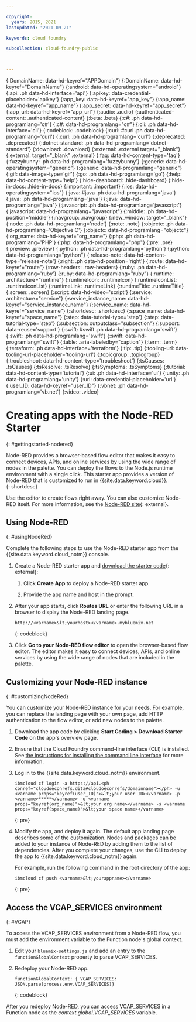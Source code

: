 ```yaml
---

copyright:
  years: 2015, 2021
lastupdated: "2021-09-21"

keywords: cloud foundry

subcollection: cloud-foundry-public



---
```



{:DomainName: data-hd-keyref="APPDomain"}
{:DomainName: data-hd-keyref="DomainName"}
{:android: data-hd-operatingsystem="android"}
{:api: .ph data-hd-interface='api'}
{:apikey: data-credential-placeholder='apikey'}
{:app_key: data-hd-keyref="app_key"}
{:app_name: data-hd-keyref="app_name"}
{:app_secret: data-hd-keyref="app_secret"}
{:app_url: data-hd-keyref="app_url"}
{:audio: .audio}
{:authenticated-content: .authenticated-content}
{:beta: .beta}
{:c#: .ph data-hd-programlang='c#'}
{:c#: data-hd-programlang="c#"}
{:cli: .ph data-hd-interface='cli'}
{:codeblock: .codeblock}
{:curl: #curl .ph data-hd-programlang='curl'}
{:curl: .ph data-hd-programlang='curl'}
{:deprecated: .deprecated}
{:dotnet-standard: .ph data-hd-programlang='dotnet-standard'}
{:download: .download}
{:external: .external target="_blank"}
{:external: target="_blank" .external}
{:faq: data-hd-content-type='faq'}
{:fuzzybunny: .ph data-hd-programlang='fuzzybunny'}
{:generic: data-hd-operatingsystem="generic"}
{:generic: data-hd-programlang="generic"}
{:gif: data-image-type='gif'}
{:go: .ph data-hd-programlang='go'}
{:help: data-hd-content-type='help'}
{:hide-dashboard: .hide-dashboard}
{:hide-in-docs: .hide-in-docs}
{:important: .important}
{:ios: data-hd-operatingsystem="ios"}
{:java: #java .ph data-hd-programlang='java'}
{:java: .ph data-hd-programlang='java'}
{:java: data-hd-programlang="java"}
{:javascript: .ph data-hd-programlang='javascript'}
{:javascript: data-hd-programlang="javascript"}
{:middle: .ph data-hd-position='middle'}
{:navgroup: .navgroup}
{:new_window: target="_blank"}
{:node: .ph data-hd-programlang='node'}
{:note: .note}
{:objectc: .ph data-hd-programlang='Objective C'}
{:objectc: data-hd-programlang="objectc"}
{:org_name: data-hd-keyref="org_name"}
{:php: .ph data-hd-programlang='PHP'}
{:php: data-hd-programlang="php"}
{:pre: .pre}
{:preview: .preview}
{:python: .ph data-hd-programlang='python'}
{:python: data-hd-programlang="python"}
{:release-note: data-hd-content-type='release-note'}
{:right: .ph data-hd-position='right'}
{:route: data-hd-keyref="route"}
{:row-headers: .row-headers}
{:ruby: .ph data-hd-programlang='ruby'}
{:ruby: data-hd-programlang="ruby"}
{:runtime: architecture="runtime"}
{:runtimeIcon: .runtimeIcon}
{:runtimeIconList: .runtimeIconList}
{:runtimeLink: .runtimeLink}
{:runtimeTitle: .runtimeTitle}
{:screen: .screen}
{:script: data-hd-video='script'}
{:service: architecture="service"}
{:service_instance_name: data-hd-keyref="service_instance_name"}
{:service_name: data-hd-keyref="service_name"}
{:shortdesc: .shortdesc}
{:space_name: data-hd-keyref="space_name"}
{:step: data-tutorial-type='step'}
{:step: data-tutorial-type='step'} 
{:subsection: outputclass="subsection"}
{:support: data-reuse='support'}
{:swift: #swift .ph data-hd-programlang='swift'}
{:swift: .ph data-hd-programlang='swift'}
{:swift: data-hd-programlang="swift"}
{:table: .aria-labeledby="caption"}
{:term: .term}
{:terraform: .ph data-hd-interface='terraform'}
{:tip: .tip}
{:tooling-url: data-tooling-url-placeholder='tooling-url'}
{:topicgroup: .topicgroup}
{:troubleshoot: data-hd-content-type='troubleshoot'}
{:tsCauses: .tsCauses}
{:tsResolve: .tsResolve}
{:tsSymptoms: .tsSymptoms}
{:tutorial: data-hd-content-type='tutorial'}
{:ui: .ph data-hd-interface='ui'}
{:unity: .ph data-hd-programlang='unity'}
{:url: data-credential-placeholder='url'}
{:user_ID: data-hd-keyref="user_ID"}
{:vbnet: .ph data-hd-programlang='vb.net'}
{:video: .video}


# Creating apps with the Node-RED Starter
{: #gettingstarted-nodered}



Node-RED provides a browser-based flow editor that makes it easy to connect devices, APIs, and online services by using the wide range of nodes in the palette. You can deploy the flows to the Node.js runtime environment with a single click. This starter app provides a version of Node-RED that is customized to run in {{site.data.keyword.cloud}}.   
{: shortdesc}

Use the editor to create flows right away. You can also customize Node-RED itself. For more information, see the [Node-RED site](http://nodered.org/){: external}.

## Using Node-RED
{: #usingNodeRed}

Complete the following steps to use the Node-RED starter app from the {{site.data.keyword.cloud_notm}} console.

1. Create a Node-RED starter app and [download the starter code](https://github.com/IBM/node-red-app){: external}:

    1. Click **Create App** to deploy a Node-RED starter app.

    2. Provide the app name and host in the prompt.

2. After your app starts, click **Routes URL** or enter the following URL in a browser to display the Node-RED landing page.

    ```text
    http://<varname>&lt;yourhost></varname>.mybluemix.net
    ```
    {: codeblock}

3. Click **Go to your Node-RED flow editor** to open the browser-based flow editor. The editor makes it easy to connect devices, APIs, and online services by using the wide range of nodes that are included in the palette.

## Customizing your Node-RED instance
{: #customizingNodeRed}

You can customize your Node-RED instance for your needs. For example, you can replace the landing page with your own page, add HTTP authentication to the flow editor, or add new nodes to the palette.

1. Download the app code by clicking **Start Coding > Download Starter Code** on the app's overview page.

2. Ensure that the Cloud Foundry command-line interface (CLI) is installed. See [the instructions for installing the command line interface](/docs/cloud-foundry-public?topic=cloud-foundry-public-cf-deploy-cli) for more information.

3. Log in to the {{site.data.keyword.cloud_notm}} environment.

    ```text
    ibmcloud cf login -a https://api.<ph conref="cloudoeconrefs.dita#cloudoeconrefs/domainname"></ph> -u <varname props="keyref(user_ID)">&lt;your user ID></varname> -p <varname>*****</varname> -o <varname props="keyref(org_name)">&lt;your org name></varname> -s <varname
    props="keyref(space_name)">&lt;your space name></varname>
    ```
    {: pre}

4. Modify the app, and deploy it again. The default app landing page describes some of the customization. Nodes and packages can be added to your instance of Node-RED by adding them to the list of dependencies.  After you complete your changes, use the CLI to deploy the app to {{site.data.keyword.cloud_notm}} again.

    For example, run the following command in the root directory of the app:
  
    ```text
    ibmcloud cf push <varname>&lt;yourappname></varname>
    ```
    {: pre}

## Access the VCAP_SERVICES environment
{: #VCAP}

To access the VCAP_SERVICES environment from a Node-RED flow, you must add the environment variable to the Function node's global context.

1. Edit your `bluemix-settings.js` and add an entry to the `functionGlobalContext` property to parse VCAP_SERVICES.

2. Redeploy your Node-RED app.

    ```text
    functionGlobalContext: { VCAP_SERVICES: JSON.parse(process.env.VCAP_SERVICES)}
    ```
    {: codeblock}

After you redeploy Node-RED, you can  access VCAP_SERVICES in a Function node as the *context.global.VCAP_SERVICES* variable.


